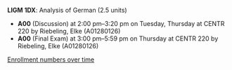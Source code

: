 **LIGM 1DX**: Analysis of German (2.5 units)

- **A00** (Discussion) at 2:00 pm–3:20 pm on Tuesday, Thursday at CENTR 220 by Riebeling, Elke (A01280126)
- **A00** (Final Exam) at 3:00 pm–5:59 pm on Thursday at CENTR 220 by Riebeling, Elke (A01280126)

[Enrollment numbers over time](./LIGM1DX.tsv)
